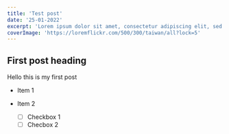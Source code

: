 ```yaml
---
title: 'Test post'
date: '25-01-2022'
excerpt: 'Lorem ipsum dolor sit amet, consectetur adipiscing elit, sed do eiusmod tempor incididunt ut labore et dolore magna aliqua. Ipsum nunc aliquet bibendum enim facilisis gravida neque. Eu mi bibendum neque egestas congue quisque egestas diam. Viverra nibh cras pulvinar mattis nunc sed blandit libero volutpat. Lacinia at quis risus sed vulputate odio.'
coverImage: 'https://loremflickr.com/500/300/taiwan/all?lock=5'
---
```

## First post heading

Hello this is my first post

* Item 1
* Item 2

  * [ ] Checkbox 1
  * [ ] Checbox 2
